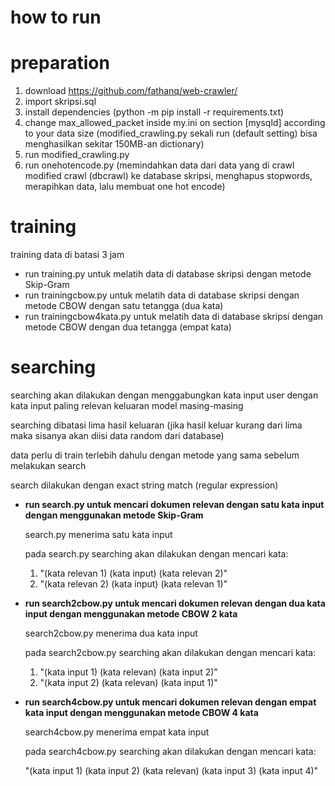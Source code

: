 # how to run
# preparation
1. download https://github.com/fathanq/web-crawler/
2. import skripsi.sql
3. install dependencies (python -m pip install -r requirements.txt)
4. change max_allowed_packet inside my.ini on section [mysqld] according to your data size (modified_crawling.py sekali run (default setting) bisa menghasilkan sekitar 150MB-an dictionary)
5. run modified_crawling.py
6. run onehotencode.py (memindahkan data dari data yang di crawl modified crawl (dbcrawl) ke database skripsi, menghapus stopwords, merapihkan data, lalu membuat one hot encode)

# training
training data di batasi 3 jam
- run training.py untuk melatih data di database skripsi dengan metode Skip-Gram
- run trainingcbow.py untuk melatih data di database skripsi dengan metode CBOW dengan satu tetangga (dua kata)
- run trainingcbow4kata.py untuk melatih data di database skripsi dengan metode CBOW dengan dua tetangga (empat kata)

# searching
searching akan dilakukan dengan menggabungkan kata input user dengan kata input paling relevan keluaran model masing-masing

searching dibatasi lima hasil keluaran (jika hasil keluar kurang dari lima maka sisanya akan diisi data random dari database)

data perlu di train terlebih dahulu dengan metode yang sama sebelum melakukan search

search dilakukan dengan exact string match (regular expression)

- **run search.py untuk mencari dokumen relevan dengan satu kata input dengan menggunakan metode Skip-Gram**

  search.py menerima satu kata input
  
  pada search.py searching akan dilakukan dengan mencari kata:
    1. "(kata relevan 1) (kata input) (kata relevan 2)"
    2. "(kata relevan 2) (kata input) (kata relevan 1)"
    
- **run search2cbow.py untuk mencari dokumen relevan dengan dua kata input dengan menggunakan metode CBOW 2 kata**

  search2cbow.py menerima dua kata input
  
  pada search2cbow.py searching akan dilakukan dengan mencari kata:
    1. "(kata input 1) (kata relevan) (kata input 2)"
    2. "(kata input 2) (kata relevan) (kata input 1)"
    
- **run search4cbow.py untuk mencari dokumen relevan dengan empat kata input dengan menggunakan metode CBOW 4 kata**

  search4cbow.py menerima empat kata input

  pada search4cbow.py searching akan dilakukan dengan mencari kata:
  
    "(kata input 1) (kata input 2) (kata relevan) (kata input 3) (kata input 4)"
